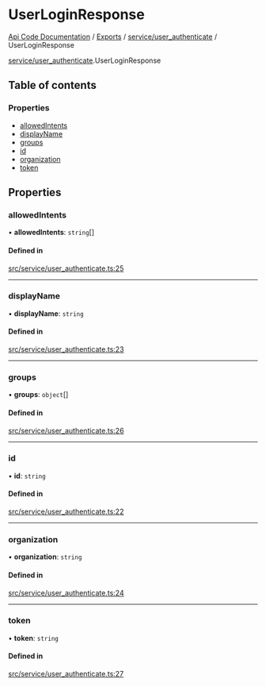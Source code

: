 # UserLoginResponse
 
[Api Code Documentation](../README.md) / [Exports](../modules.md) / [service/user\_authenticate](../modules/service_user_authenticate.md) / UserLoginResponse

[service/user_authenticate](../modules/service_user_authenticate.md).UserLoginResponse

## Table of contents

### Properties

- [allowedIntents](service_user_authenticate.UserLoginResponse.md#allowedintents)
- [displayName](service_user_authenticate.UserLoginResponse.md#displayname)
- [groups](service_user_authenticate.UserLoginResponse.md#groups)
- [id](service_user_authenticate.UserLoginResponse.md#id)
- [organization](service_user_authenticate.UserLoginResponse.md#organization)
- [token](service_user_authenticate.UserLoginResponse.md#token)

## Properties

### allowedIntents

• **allowedIntents**: `string`[]

#### Defined in

[src/service/user_authenticate.ts:25](https://github.com/openkfw/TruBudget/blob/95e6f8a/api/src/service/user_authenticate.ts#L25)

___

### displayName

• **displayName**: `string`

#### Defined in

[src/service/user_authenticate.ts:23](https://github.com/openkfw/TruBudget/blob/95e6f8a/api/src/service/user_authenticate.ts#L23)

___

### groups

• **groups**: `object`[]

#### Defined in

[src/service/user_authenticate.ts:26](https://github.com/openkfw/TruBudget/blob/95e6f8a/api/src/service/user_authenticate.ts#L26)

___

### id

• **id**: `string`

#### Defined in

[src/service/user_authenticate.ts:22](https://github.com/openkfw/TruBudget/blob/95e6f8a/api/src/service/user_authenticate.ts#L22)

___

### organization

• **organization**: `string`

#### Defined in

[src/service/user_authenticate.ts:24](https://github.com/openkfw/TruBudget/blob/95e6f8a/api/src/service/user_authenticate.ts#L24)

___

### token

• **token**: `string`

#### Defined in

[src/service/user_authenticate.ts:27](https://github.com/openkfw/TruBudget/blob/95e6f8a/api/src/service/user_authenticate.ts#L27)

